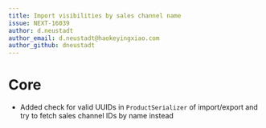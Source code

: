 ```yaml
---
title: Import visibilities by sales channel name
issue: NEXT-16039
author: d.neustadt
author_email: d.neustadt@haokeyingxiao.com 
author_github: dneustadt
---
```

# Core
* Added check for valid UUIDs in `ProductSerializer` of import/export and try to fetch sales channel IDs by name instead
